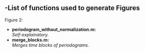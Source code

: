 -List of functions used to generate Figures
------------------

Figure 2: 

* **periodogram_without_normalization.m:**  
*Self-explainatory.* 
* **merge_blocks.m:**   
*Merges time blocks of periodograms.* 
